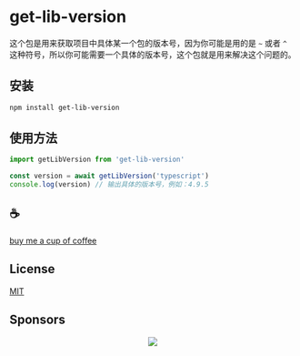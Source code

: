 # get-lib-version

这个包是用来获取项目中具体某一个包的版本号，因为你可能是用的是 `~` 或者 `^` 这种符号，所以你可能需要一个具体的版本号，这个包就是用来解决这个问题的。

## 安装

```sh
npm install get-lib-version
```

## 使用方法

```javascript
import getLibVersion from 'get-lib-version'

const version = await getLibVersion('typescript')
console.log(version) // 输出具体的版本号，例如：4.9.5
```

## :coffee:

[buy me a cup of coffee](https://github.com/Simon-He95/sponsor)

## License

[MIT](./license)

## Sponsors

<p align="center">
  <a href="https://cdn.jsdelivr.net/gh/Simon-He95/sponsor/sponsors.svg">
    <img src="https://cdn.jsdelivr.net/gh/Simon-He95/sponsor/sponsors.png"/>
  </a>
</p>

